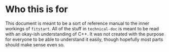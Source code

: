 # Who this is for

This document is meant to be a sort of reference manual to the inner workings
of `fitstart`. All of the stuff in `technical-doc` is meant to be read with an
okay-ish understanding of C++. It was not created with the purpose for everyone
to be able to understand it easily, though hopefully most parts should make
sense even so.
